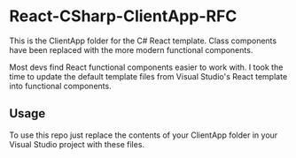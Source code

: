 # React-CSharp-ClientApp-RFC
This is the ClientApp folder for the C# React template. Class components have been replaced with the more modern functional components.

Most devs find React functional components easier to work with. I took the time to update the default template files from Visual Studio's React template into functional components.

## Usage

To use this repo just replace the contents of your ClientApp folder in your Visual Studio project with these files.
